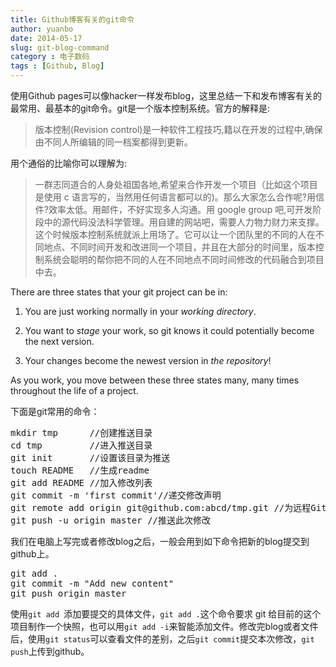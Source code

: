 ```yaml
---
title: Github博客有关的git命令
author: yuanbo
date: 2014-05-17
slug: git-blog-command	
category : 电子数码
tags : [Github, Blog]
---
```


使用Github pages可以像hacker一样发布blog，这里总结一下和发布博客有关的最常用、最基本的git命令。git是一个版本控制系统。官方的解释是:		
> 版本控制(Revision control)是一种软件工程技巧,籍以在开发的过程中,确保由不同人所编辑的同一档案都得到更新。

用个通俗的比喻你可以理解为:	
	
> 一群志同道合的人身处祖国各地,希望来合作开发一个项目（比如这个项目是使用 c 语言写的，当然用任何语言都可以的)。那么大家怎么合作呢?用信件?效率太低。用邮件，不好实现多人沟通。用 google group 吧,可开发阶段中的源代码没法科学管理。用自建的网站吧，需要人力物力财力来支撑。这个时候版本控制系统就派上用场了。它可以让一个团队里的不同的人在不同地点、不同时间开发和改进同一个项目，并且在大部分的时间里，版本控制系统会聪明的帮你把不同的人在不同地点不同时间修改的代码融合到项目中去。

There are three states that your git project can be in:

1. You are just working normally in your *working directory*. 

[](https://vickysteeves.gitlab.io/repro-papers/img/git-stages0.png)

2. You want to *stage* your work, so git knows it could potentially become the next version. 

[](https://vickysteeves.gitlab.io/repro-papers/img/git-stages1.png)

3. Your changes become the newest version in *the repository*! 

[](https://vickysteeves.gitlab.io/repro-papers/img/git-stages2.png)

As you work, you move between these three states many, many times throughout the life of a project. 

[](https://vickysteeves.gitlab.io/repro-papers/img/git-stages.png)





下面是git常用的命令：	

<pre>mkdir tmp      //创建推送目录			
cd tmp         //进入推送目录		   
git init       //设置该目录为推送		
touch README   //生成readme			
git add README //加入修改列表		
git commit -m 'first commit'//递交修改声明	
git remote add origin git@github.com:abcd/tmp.git //为远程Git更名为origin	
git push -u origin master //推送此次修改 </pre>

我们在电脑上写完或者修改blog之后，一般会用到如下命令把新的blog提交到github上。
<pre>git add .
git commit -m "Add new content"
git push origin master</pre>
使用`git add `添加要提交的具体文件，`git add .`这个命令要求 git 给目前的这个项目制作一个快照，也可以用`git add -i`来智能添加文件。修改完blog或者文件后，使用`git status`可以查看文件的差别，之后`git commit`提交本次修改，`git push`上传到github。 